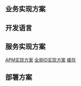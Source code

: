 ## 业务实现方案

## 开发语言

## 服务实现方案
[APM实现方案](./服务实现方案/APM实现方案.md)
[全局ID实现方案](./服务实现方案/全局ID实现方案.md)
[缓存](./服务实现方案/缓存.md)


## 部署方案